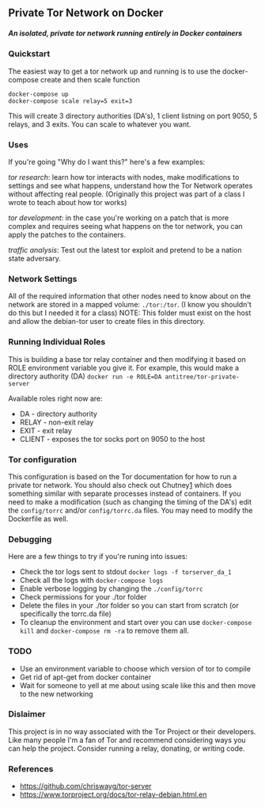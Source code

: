 ## Private Tor Network on Docker

##### An isolated, private tor network running entirely in Docker containers

### Quickstart

The easiest way to get a tor network up and running is to use the docker-compose create and then scale function

```
docker-compose up 
docker-compose scale relay=5 exit=3 
```

This will create 3 directory authorities (DA's), 1 client listning on port 9050, 5 relays, and 3 exits. You can scale to whatever you want. 

### Uses

If you're going "Why do I want this?" here's a few examples:

*tor research*: learn how tor interacts with nodes, make modifications to settings and see what happens, understand how the Tor Network operates without affecting real people. (Originally this project was part of a class I wrote to teach about how tor works)

*tor development*: in the case you're working on a patch that is more complex and requires seeing what happens on the tor network, you can apply the patches to the containers.

*traffic analysis*: Test out the latest tor exploit and pretend to be a nation state adversary.

### Network Settings

All of the required information that other nodes need to know about on the network are stored in a mapped volume: `./tor:/tor`. (I know you shouldn't do this but I needed it for a class) NOTE: This folder must exist on the host and allow the debian-tor user to create files in this directory. 

### Running Individual Roles

This is building a base tor relay container and then modifying it based on ROLE environment variable you give it. For example, this would make a directory authority (DA)
`docker run -e ROLE=DA antitree/tor-private-server`

Available roles right now are:

* DA - directory authority
* RELAY - non-exit relay
* EXIT - exit relay
* CLIENT - exposes the tor socks port on 9050 to the host

### Tor configuration

This configuration is based on the Tor documentation for how to run a private tor network. You should also check out Chutney[1] which does something similar with separate processes instead of containers. If you need to make a modification (such as changing the timing of the DA's) edit the `config/torrc` and/or `config/torrc.da` files. You may need to modify the Dockerfile as well. 

### Debugging

Here are a few things to try if you're runing into issues:

* Check the tor logs sent to stdout `docker logs -f torserver_da_1`
* Check all the logs with `docker-compose logs`
* Enable verbose logging by changing the `./config/torrc` 
* Check permissions for your ./tor folder
* Delete the files in your ./tor folder so you can start from scratch (or specifically the torrc.da file)
* To cleanup the environment and start over you can use `docker-compose kill` and `docker-compose rm -ra` to remove them all. 

### TODO

* Use an environment variable to choose which version of tor to compile
* Get rid of apt-get from docker container
* Wait for someone to yell at me about using scale like this and then move to the new networking

### Dislaimer

This project is in no way associated with the Tor Project or their developers. Like many people I'm a fan of Tor and recommend considering ways you can help the project. Consider running a relay, donating, or writing code. 

### References

- https://github.com/chriswayg/tor-server
- https://www.torproject.org/docs/tor-relay-debian.html.en

[1]: https://gitweb.torproject.org/chutney.git/


